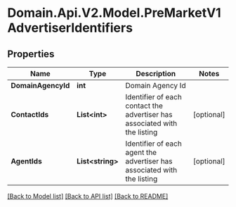 # Domain.Api.V2.Model.PreMarketV1AdvertiserIdentifiers
## Properties

Name | Type | Description | Notes
------------ | ------------- | ------------- | -------------
**DomainAgencyId** | **int** | Domain Agency Id | 
**ContactIds** | **List&lt;int&gt;** | Identifier of each contact the advertiser has associated with the listing | [optional] 
**AgentIds** | **List&lt;string&gt;** | Identifier of each agent the advertiser has associated with the listing | [optional] 

[[Back to Model list]](../README.md#documentation-for-models) [[Back to API list]](../README.md#documentation-for-api-endpoints) [[Back to README]](../README.md)

